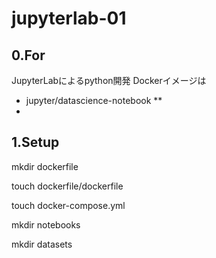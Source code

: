# jupyterlab-01

## 0.For

JupyterLabによるpython開発
Dockerイメージは

* jupyter/datascience-notebook
** 
*

## 1.Setup

mkdir dockerfile

touch dockerfile/dockerfile

touch docker-compose.yml

mkdir notebooks

mkdir datasets

